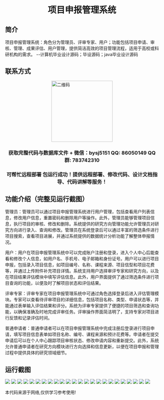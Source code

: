 <p><h1 align="center">项目申报管理系统</h1></p>

## 简介
项目申报管理系统：角色分为管理员、评审专家、用户；功能包括项目申请、审核、管理、成果评估、用户管理，提供简洁高效的项目管理流程，适用于高校或科研机构的需求。    --计算机毕业设计源码；毕设源码；java毕业设计源码


## 联系方式
<img src="https://bs-1329754181.cos.ap-shanghai.myqcloud.com/wx.jpg" alt="二维码" style="display: block; margin: 0 auto;" width="200px">
<p><h3 align="center">获取完整代码与数据库文件 + 微信：bysj5151 QQ: 86050149 QQ群: 783742310</h3></p>
<p><h3 align="center">可帮忙远程部署 包运行成功！提供远程部署、修改代码、设计文档指导、代码讲解等服务！</h3></p>

## 功能介绍（完整见运行截图）
管理员：管理员可以通过项目申报管理系统进行用户管理，包括查看用户列表信息，修改用户信息，重置密码和删除用户等操作。此外，管理员能够管理项目信息，执行项目的审核、修改和删除。系统提供的研究方向管理功能允许管理员对研究方向进行录入、查询和修改。管理员在系统登录后可以通过丰富的筛选条件进行项目搜索，查看项目进展，并通过系统提供的数据统计分析功能了解整体申报情况。

用户：用户在项目申报管理系统中可以完成账户注册和登录，进入个人中心后能查看和修改个人信息，如用户名、手机号、电子邮箱和身份证号。用户可以进行项目申报，包括录入项目信息，如项目编号、名称、课程来源、项目信型和项目花费等，并通过上传附件补充项目详情。系统支持用户选择审评专家和研究方向，以及在项目结果评估模块中填写评估信息。此外，用户界面提供了通过筛选条件进行项目查询的功能，以便及时了解项目状态和评估结果。

评审专家：评审专家在项目申报管理系统中可通过角色选择登录后进入评估管理模块。专家可以查看待评审项目的详细信息，包括项目名称、类型、申请状态等，并能通过表单输入评估结果和评分。系统为评审专家提供了便捷的项目筛选和查询功能，以确保准确及时地完成评审任务。评审操作界面简洁明了，支持专家对项目进行反馈和记录评估时间。

普通申请者：普通申请者可以在项目申报管理系统中完成注册后登录进行项目申请，填写项目信息表单如项目名称、编号、课程来源和预计花费等。申请者在提交申请后可以在个人中心跟踪项目审核状态、修改申请内容和重新提交。此外，系统允许普通申请者在研究方向模块进行方向选择和信息更新，以便在项目申报和管理过程中提供具体的研究领域细节。


## 运行截图
![](https://bs-1329754181.cos.ap-shanghai.myqcloud.com/spring/ProjectApplicationManagementSystem/img/001.jpg)
![](https://bs-1329754181.cos.ap-shanghai.myqcloud.com/spring/ProjectApplicationManagementSystem/img/002.jpg)
![](https://bs-1329754181.cos.ap-shanghai.myqcloud.com/spring/ProjectApplicationManagementSystem/img/003.jpg)
![](https://bs-1329754181.cos.ap-shanghai.myqcloud.com/spring/ProjectApplicationManagementSystem/img/004.jpg)
![](https://bs-1329754181.cos.ap-shanghai.myqcloud.com/spring/ProjectApplicationManagementSystem/img/005.jpg)
![](https://bs-1329754181.cos.ap-shanghai.myqcloud.com/spring/ProjectApplicationManagementSystem/img/006.jpg)
![](https://bs-1329754181.cos.ap-shanghai.myqcloud.com/spring/ProjectApplicationManagementSystem/img/007.jpg)
![](https://bs-1329754181.cos.ap-shanghai.myqcloud.com/spring/ProjectApplicationManagementSystem/img/008.jpg)
![](https://bs-1329754181.cos.ap-shanghai.myqcloud.com/spring/ProjectApplicationManagementSystem/img/009.jpg)
![](https://bs-1329754181.cos.ap-shanghai.myqcloud.com/spring/ProjectApplicationManagementSystem/img/010.jpg)
![](https://bs-1329754181.cos.ap-shanghai.myqcloud.com/spring/ProjectApplicationManagementSystem/img/011.jpg)
![](https://bs-1329754181.cos.ap-shanghai.myqcloud.com/spring/ProjectApplicationManagementSystem/img/012.jpg)
![](https://bs-1329754181.cos.ap-shanghai.myqcloud.com/spring/ProjectApplicationManagementSystem/img/013.jpg)
![](https://bs-1329754181.cos.ap-shanghai.myqcloud.com/spring/ProjectApplicationManagementSystem/img/014.jpg)
![](https://bs-1329754181.cos.ap-shanghai.myqcloud.com/spring/ProjectApplicationManagementSystem/img/015.jpg)
![](https://bs-1329754181.cos.ap-shanghai.myqcloud.com/spring/ProjectApplicationManagementSystem/img/016.jpg)
![](https://bs-1329754181.cos.ap-shanghai.myqcloud.com/spring/ProjectApplicationManagementSystem/img/017.jpg)
![](https://bs-1329754181.cos.ap-shanghai.myqcloud.com/spring/ProjectApplicationManagementSystem/img/018.jpg)
![](https://bs-1329754181.cos.ap-shanghai.myqcloud.com/spring/ProjectApplicationManagementSystem/img/019.jpg)
![](https://bs-1329754181.cos.ap-shanghai.myqcloud.com/spring/ProjectApplicationManagementSystem/img/020.jpg)
![](https://bs-1329754181.cos.ap-shanghai.myqcloud.com/spring/ProjectApplicationManagementSystem/img/021.jpg)
![](https://bs-1329754181.cos.ap-shanghai.myqcloud.com/spring/ProjectApplicationManagementSystem/img/022.jpg)
![](https://bs-1329754181.cos.ap-shanghai.myqcloud.com/spring/ProjectApplicationManagementSystem/img/023.jpg)
![](https://bs-1329754181.cos.ap-shanghai.myqcloud.com/spring/ProjectApplicationManagementSystem/img/024.jpg)

<p>本代码来源于网络,仅供学习参考使用!</p>
